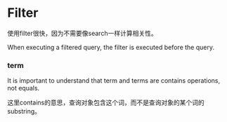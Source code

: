 # Filter

使用filter很快，因为不需要像search一样计算相关性。


When executing a filtered query, the filter is executed before the query.

### term

It is important to understand that term and terms are contains operations, not equals.

这里contains的意思，查询对象包含这个词，而不是查询对象的某个词的substring。
